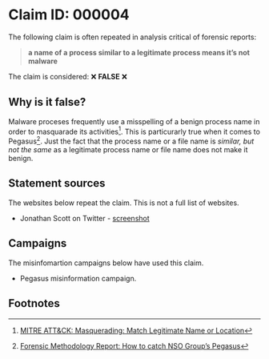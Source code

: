 # Claim ID: 000004

The following claim is often repeated in analysis critical of forensic reports:

> **a name of a process similar to a legitimate process means it’s not malware**

The claim is considered: :x: **FALSE** :x:

## Why is it false?
Malware proceses frequently use a misspelling of a benign process name in order to masquarade its activities[^mitre]. This is particurarly true when it comes to Pegasus[^amnesty]. Just the fact that the process name or a file name is _similar, but not the same_ as a legitimate process name or file name does not make it benign.

## Statement sources
The websites below repeat the claim. This is not a full list of websites.
* Jonathan Scott on Twitter - [screenshot](../screenshots/rlaccountd.png)

## Campaigns
The misinfomartion campaigns below have used this claim.
* Pegasus misinformation campaign.

## Footnotes
[^mitre]: [MITRE ATT&CK: Masquerading: Match Legitimate Name or Location](https://attack.mitre.org/techniques/T1036/005/)
[^amnesty]: [Forensic Methodology Report: How to catch NSO Group’s Pegasus](https://www.amnesty.org/en/latest/research/2021/07/forensic-methodology-report-how-to-catch-nso-groups-pegasus/)
